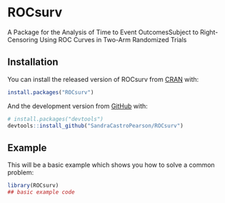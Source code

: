 
<!-- README.md is generated from README.Rmd. Please edit that file -->

# ROCsurv

<!-- badges: start -->

<!-- badges: end -->

A Package for the Analysis of Time to Event OutcomesSubject to
Right-Censoring Using ROC Curves in Two-Arm Randomized Trials

## Installation

You can install the released version of ROCsurv from
[CRAN](https://CRAN.R-project.org) with:

``` r
install.packages("ROCsurv")
```

And the development version from [GitHub](https://github.com/) with:

``` r
# install.packages("devtools")
devtools::install_github("SandraCastroPearson/ROCsurv")
```

## Example

This will be a basic example which shows you how to solve a common
problem:

``` r
library(ROCsurv)
## basic example code
```
